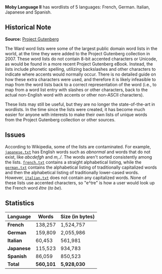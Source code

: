 **Moby Language II** has wordlists of 5 languages: French, German. Italian, Japanese and Spanish.

## Historical Note
**Source:** [Project Gutenberg](https://www.gutenberg.org/files/3206/3206.txt)

The Ward word lists were some of the largest public domain word lists in the world, at the time they were added to the Project Gutenberg collection in 2007. These word lists do not contain 8-bit accented characters or Unicode, as would be found in a more recent Project Gutenberg eBook. Instead, the lists include phonetic spelling, utilizing backslashes and other characters to indicate where accents would normally occur. There is no detailed guide on how these extra characters were used, and therefore it is likely infeasible to map from the word lists back to a correct representation of the word (i.e., to map from a word list entry with slashes or other characters, back to the actual non-English word with accents or other non-ASCII characters).

These lists may still be useful, but they are no longer the state-of-the-art in wordlists. In the time since the lists were created, it has become much easier for anyone with interests to make their own lists of unique words from the Project Gutenberg collection or other sources.

## Issues
According to Wikipedia, some of the lists are contaminated. For example,  [`japanese.txt`](https://github.com/elitejake/Moby-Project/blob/main/Moby%20Language%20II/japanese.txt) has English words such as *abnormal* and words that do not exist, like *abcdefgh* and *m,./*. The words aren't sorted consistently among the lists. [`french.txt`](https://github.com/elitejake/Moby-Project/blob/main/Moby%20Language%20II/french.txt) contains a straight alphabetical listing, while the [`german.txt`](https://github.com/elitejake/Moby-Project/blob/main/Moby%20Language%20II/german.txt) contains the alphabetical listing of traditionally capitalized words and then the alphabetical listing of traditionally lower-cased words. However, [`italian.txt`](https://github.com/elitejake/Moby-Project/blob/main/Moby%20Language%20II/italian.txt) does not contain any capitalized words. None of these lists use accented characters, so "e^tre" is how a user would look up the French word  *être* (*to be*).

## Statistics
| Language | Words | Size (in bytes)
|--|--|--|
| **French** | 138,257 | 1,524,757 |
| **German** | 159,809 | 2,055,986 |
| **Italian** | 60,453 | 561,981 |
| **Japanese** | 115,523 | 934,783 |
| **Spanish** | 86,059 | 850,523 |
| **Total** | **560,101** | **5,928,030**
